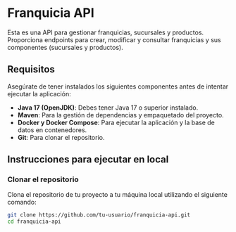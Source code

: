 # Franquicia API

Esta es una API para gestionar franquicias, sucursales y productos. Proporciona endpoints para crear, modificar y consultar franquicias y sus componentes (sucursales y productos).

## Requisitos

Asegúrate de tener instalados los siguientes componentes antes de intentar ejecutar la aplicación:

- **Java 17 (OpenJDK)**: Debes tener Java 17 o superior instalado.
- **Maven**: Para la gestión de dependencias y empaquetado del proyecto.
- **Docker y Docker Compose**: Para ejecutar la aplicación y la base de datos en contenedores.
- **Git**: Para clonar el repositorio.

## Instrucciones para ejecutar en local

### Clonar el repositorio

Clona el repositorio de tu proyecto a tu máquina local utilizando el siguiente comando:

```bash
git clone https://github.com/tu-usuario/franquicia-api.git
cd franquicia-api
